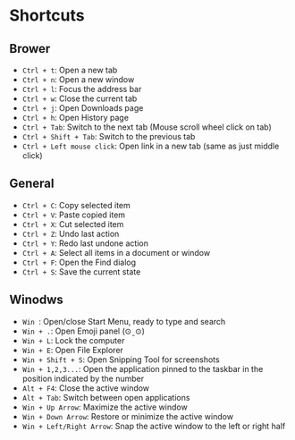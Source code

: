 # Shortcuts

## Brower

- `Ctrl + t`: Open a new tab
- `Ctrl + n`: Open a new window
- `Ctrl + l`: Focus the address bar
- `Ctrl + w`: Close the current tab
- `Ctrl + j`: Open Downloads page
- `Ctrl + h`: Open History page
- `Ctrl + Tab`: Switch to the next tab (Mouse scroll wheel click on tab)
- `Ctrl + Shift + Tab`: Switch to the previous tab
- `Ctrl + Left mouse click`: Open link in a new tab (same as just middle click)

## General

- `Ctrl + C`: Copy selected item
- `Ctrl + V`: Paste copied item
- `Ctrl + X`: Cut selected item
- `Ctrl + Z`: Undo last action
- `Ctrl + Y`: Redo last undone action
- `Ctrl + A`: Select all items in a document or window
- `Ctrl + F`: Open the Find dialog
- `Ctrl + S`: Save the current state

## Winodws

- `Win `: Open/close Start Menu, ready to type and search
- `Win + .`: Open Emoji panel (⊙ˍ⊙)
- `Win + L`: Lock the computer
- `Win + E`: Open File Explorer
- `Win + Shift + S`: Open Snipping Tool for screenshots
- `Win + 1,2,3...`: Open the application pinned to the taskbar in the position indicated by the number
- `Alt + F4`: Close the active window
- `Alt + Tab`: Switch between open applications
- `Win + Up Arrow`: Maximize the active window
- `Win + Down Arrow`: Restore or minimize the active window
- `Win + Left/Right Arrow`: Snap the active window to the left or right half
